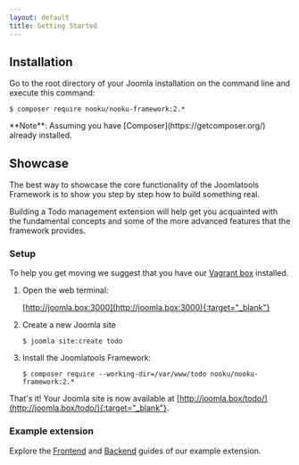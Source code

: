 ```yaml
---
layout: default
title: Getting Started
---
```


## Installation

Go to the root directory of your Joomla installation on the command line and execute this command:

    $ composer require nooku/nooku-framework:2.*
    
<span class="note">
**Note**: Assuming you have [Composer](https://getcomposer.org/) already installed.
</span>

## Showcase

The best way to showcase the core functionality of the Joomlatools Framework is to show you step by step how to build something real.

Building a Todo management extension will help get you acquainted with the fundamental concepts and some of the more advanced features that the framework provides.

### Setup

To help you get moving we suggest that you have our [Vagrant box](/tools/vagrant.html) installed.

1. Open the web terminal:

    [http://joomla.box:3000](http://joomla.box:3000){:target="_blank"}

2. Create a new Joomla site

    `$ joomla site:create todo`

3. Install the Joomlatools Framework:

    `$ composer require --working-dir=/var/www/todo nooku/nooku-framework:2.*`

That's it! Your Joomla site is now available at [http://joomla.box/todo/](http://joomla.box/todo/){:target="_blank"}.

### Example extension

Explore the [Frontend](getting-started/frontend.html) and [Backend](getting-started/backend.html) guides of our example extension.
